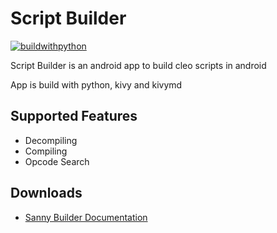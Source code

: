 # Script Builder

[![buildwithpython](https://forthebadge.com/images/badges/made-with-python.svg)](https://github.com/360modder)

Script Builder is an android app to build cleo scripts in android

App is build with python, kivy and kivymd

## Supported Features

- Decompiling
- Compiling
- Opcode Search

## Downloads

- [Sanny Builder Documentation](https://github.com/360modder/script-builder/raw/main/ignore/Sanny%20Builder%20Documentation.zip)
